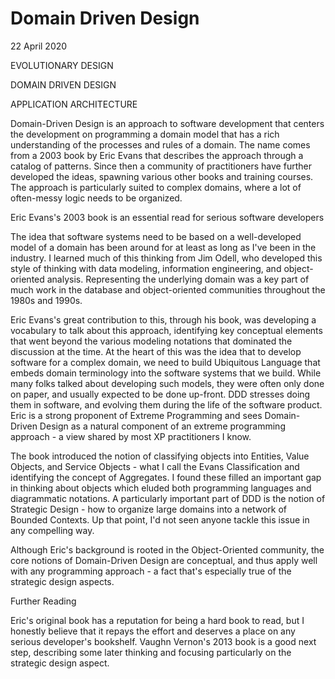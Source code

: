 # Domain Driven Design

22 April 2020

EVOLUTIONARY DESIGN

DOMAIN DRIVEN DESIGN

APPLICATION ARCHITECTURE

Domain-Driven Design is an approach to software development that centers the development on programming a domain model that has a rich understanding of the processes and rules of a domain. The name comes from a 2003 book by Eric Evans that describes the approach through a catalog of patterns. Since then a community of practitioners have further developed the ideas, spawning various other books and training courses. The approach is particularly suited to complex domains, where a lot of often-messy logic needs to be organized.

Eric Evans's 2003 book is an essential read for serious software developers

The idea that software systems need to be based on a well-developed model of a domain has been around for at least as long as I've been in the industry. I learned much of this thinking from Jim Odell, who developed this style of thinking with data modeling, information engineering, and object-oriented analysis. Representing the underlying domain was a key part of much work in the database and object-oriented communities throughout the 1980s and 1990s.

Eric Evans's great contribution to this, through his book, was developing a vocabulary to talk about this approach, identifying key conceptual elements that went beyond the various modeling notations that dominated the discussion at the time. At the heart of this was the idea that to develop software for a complex domain, we need to build Ubiquitous Language that embeds domain terminology into the software systems that we build. While many folks talked about developing such models, they were often only done on paper, and usually expected to be done up-front. DDD stresses doing them in software, and evolving them during the life of the software product. Eric is a strong proponent of Extreme Programming and sees Domain-Driven Design as a natural component of an extreme programming approach - a view shared by most XP practitioners I know.

The book introduced the notion of classifying objects into Entities, Value Objects, and Service Objects - what I call the Evans Classification and identifying the concept of Aggregates. I found these filled an important gap in thinking about objects which eluded both programming languages and diagrammatic notations. A particularly important part of DDD is the notion of Strategic Design - how to organize large domains into a network of Bounded Contexts. Up that point, I'd not seen anyone tackle this issue in any compelling way.

Although Eric's background is rooted in the Object-Oriented community, the core notions of Domain-Driven Design are conceptual, and thus apply well with any programming approach - a fact that's especially true of the strategic design aspects.

Further Reading

Eric's original book has a reputation for being a hard book to read, but I honestly believe that it repays the effort and deserves a place on any serious developer's bookshelf. Vaughn Vernon's 2013 book is a good next step, describing some later thinking and focusing particularly on the strategic design aspect.